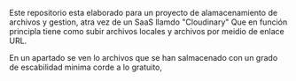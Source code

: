 Este repositorio esta elaborado para un proyecto de alamacenamiento de archivos y gestion,  atra vez de un SaaS llamdo "Cloudinary"
Que en función principla tiene como subir archivos locales y archivos por meidio de enlace URL.

En un apartado se ven lo archivos que se han salmacenado con un grado de escabilidad minima corde a lo gratuito,

